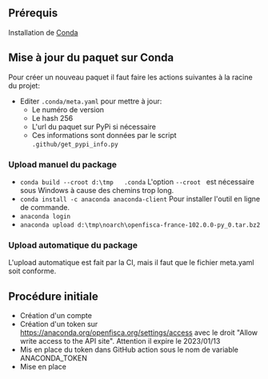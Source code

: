 ## Prérequis

Installation de [Conda](https://www.anaconda.com/products/individual)

## Mise à jour du paquet sur Conda

Pour créer un nouveau paquet il faut faire les actions suivantes à la racine du projet:

- Editer `.conda/meta.yaml` pour mettre à jour:
    - Le numéro de version
    - Le hash 256
    - L'url du paquet sur PyPi si nécessaire
    - Ces informations sont données par le script `.github/get_pypi_info.py`

### Upload manuel du package

- `conda build --croot d:\tmp   .conda` L'option `--croot ` est nécessaire sous Windows à cause des chemins trop long.
- `conda install -c anaconda anaconda-client` Pour installer l'outil en ligne de commande.
- `anaconda login`
- `anaconda upload d:\tmp\noarch\openfisca-france-102.0.0-py_0.tar.bz2`

### Upload automatique du package

L'upload automatique est fait par la CI, mais il faut que le fichier meta.yaml soit conforme.

## Procédure initiale

- Création d'un compte
- Création d'un token sur https://anaconda.org/openfisca.org/settings/access avec le droit "Allow write access to the API site". Attention il expire le 2023/01/13
- Mis en place du token dans GitHub action sous le nom de variable ANACONDA_TOKEN
- Mise en place
